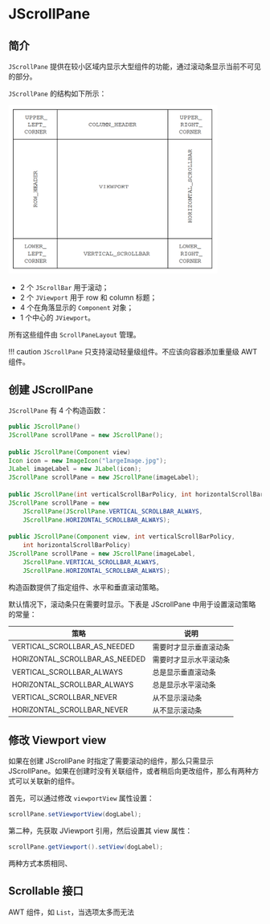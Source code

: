 # JScrollPane

## 简介

`JScrollPane` 提供在较小区域内显示大型组件的功能，通过滚动条显示当前不可见的部分。

`JScrollPane` 的结构如下所示：

<img src="./images/image-20240411201726862.png" alt="image-20240411201726862" style="zoom:45%;" />

- 2 个 `JScrollBar` 用于滚动；
- 2 个 `JViewport` 用于 row 和 column 标题；
- 4 个在角落显示的 `Component` 对象；
- 1 个中心的 `JViewport`。

所有这些组件由 `ScrollPaneLayout` 管理。

!!! caution
    `JScrollPane` 只支持滚动轻量级组件。不应该向容器添加重量级 AWT 组件。

## 创建 JScrollPane

`JScrollPane` 有 4 个构造函数：

```java
public JScrollPane()
JScrollPane scrollPane = new JScrollPane();

public JScrollPane(Component view)
Icon icon = new ImageIcon("largeImage.jpg");
JLabel imageLabel = new JLabel(icon);
JScrollPane scrollPane = new JScrollPane(imageLabel);

public JScrollPane(int verticalScrollBarPolicy, int horizontalScrollBarPolicy)
JScrollPane scrollPane = new 
    JScrollPane(JScrollPane.VERTICAL_SCROLLBAR_ALWAYS,
    JScrollPane.HORIZONTAL_SCROLLBAR_ALWAYS);

public JScrollPane(Component view, int verticalScrollBarPolicy,
    int horizontalScrollBarPolicy)
JScrollPane scrollPane = new JScrollPane(imageLabel,
    JScrollPane.VERTICAL_SCROLLBAR_ALWAYS,
    JScrollPane.HORIZONTAL_SCROLLBAR_ALWAYS);
```

构造函数提供了指定组件、水平和垂直滚动策略。

默认情况下，滚动条只在需要时显示。下表是 JScrollPane 中用于设置滚动策略的常量：

|策略|说明|
|---|---|
|VERTICAL_SCROLLBAR_AS_NEEDED|需要时才显示垂直滚动条|
|HORIZONTAL_SCROLLBAR_AS_NEEDED|需要时才显示水平滚动条| 
|VERTICAL_SCROLLBAR_ALWAYS|总是显示垂直滚动条|
|HORIZONTAL_SCROLLBAR_ALWAYS|总是显示水平滚动条|
|VERTICAL_SCROLLBAR_NEVER|从不显示滚动条|
|HORIZONTAL_SCROLLBAR_NEVER| 从不显示滚动条|

## 修改 Viewport view

如果在创建 JScrollPane 时指定了需要滚动的组件，那么只需显示 JScrollPane。如果在创建时没有关联组件，或者稍后向更改组件，那么有两种方式可以关联新的组件。

首先，可以通过修改 `viewportView` 属性设置：

```java
scrollPane.setViewportView(dogLabel);
```

第二种，先获取 JViewport 引用，然后设置其 view 属性：

```java
scrollPane.getViewport().setView(dogLabel);
```

两种方式本质相同、

## Scrollable 接口

AWT 组件，如 `List`，当选项太多而无法